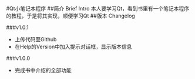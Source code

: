 #Qt小笔记本程序
##简介  Brief Intro
本人要学习Qt，看到书里有一个笔记本程序的教程，于是将其实现，顺便学习Qt
##版本  Changelog

###v1.0.1
- 上传代码至Github
- 在Help的Version中加入提示对话框，显示版本信息

###v1.0.0
- 完成书中介绍的全部功能